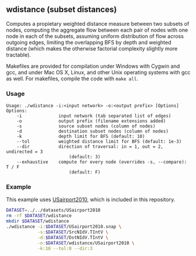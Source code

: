 wdistance (subset distances)
----------------------------

Computes a propietary weighted distance measure between two subsets of nodes, 
computing the aggregate flow between each pair of nodes with one node in each
of the subsets, assuming uniform distribution of flow across outgoing edges,
limiting the overlapping BFS by depth and weighted distance (which makes the
otherwise factorial complexity slightly more tractable).

Makefiles are provided for compilation under Windows with Cygwin and gcc,
and under Mac OS X, Linux, and other Unix operating systems with gcc as
well. For makefiles, compile the code with `make all`.

### Usage ###

```
Usage: ./wdistance -i:<input network> -o:<output prefix> [Options]
Options:
    -i              input network (tab separated list of edges)
    -o              output prefix (filename extensions added)
    -s              source subset nodes (column of nodes)
    -d              destination subset nodes (column of nodes)
    -k              depth limit for BFS (default: 10)
    --tol           weighted distance limit for BFS (default: 1e-3)
    --dir           direction of traversal: in = 1, out = 2, undirected = 3
                        (default: 3)
    --exhaustive    compute for every node (overrides -s, --compare): T / F
                        (default: F)
```

### Example ###

This example uses [USairport2010](/contrib/yins-enas/datasets/USairport2010),
which is included in this repository. 

```bash
DATASET=../../datasets/USairport2010
rm -rf $DATASET/wdistance
mkdir $DATASET/wdistance
./wdistance -i:$DATASET/USairport2010.snap \
            -s:$DATASET/SrcNIdV.TIntV \
            -d:$DATASET/DstNIdV.TIntV \
            -o:$DATASET/wdistance/USairport2010 \
            -k:10 --tol:0 --dir:3
```